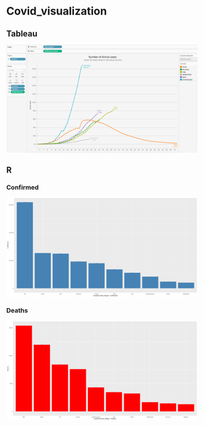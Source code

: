 # Covid_visualization
## Tableau
![](Images/cov1.png)
## R
### Confirmed
![](Images/cov5.png)
### Deaths
![](Images/cov6.png)
